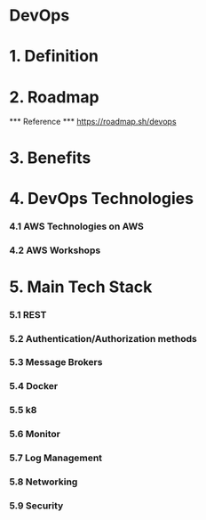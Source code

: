 # DevOps
   
# 1. Definition
# 2. Roadmap
   *** Reference ***
   https://roadmap.sh/devops
# 3. Benefits
# 4. DevOps Technologies
### 4.1 AWS Technologies on AWS
### 4.2 AWS Workshops
# 5. Main Tech Stack
### 5.1 REST
### 5.2  Authentication/Authorization methods
### 5.3  Message Brokers
### 5.4  Docker
### 5.5  k8
### 5.6  Monitor
### 5.7  Log Management
### 5.8  Networking
### 5.9  Security
